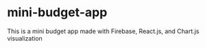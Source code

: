 # mini-budget-app
This is a mini budget app made with Firebase, React.js, and Chart.js visualization
